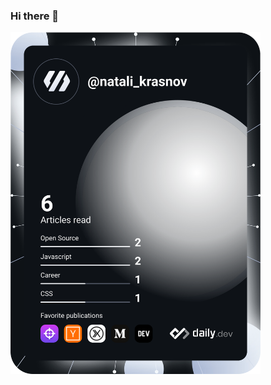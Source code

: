 ### Hi there 👋

<!--
**natalikrasnov/natalikrasnov** is a ✨ _special_ ✨ repository because its `README.md` (this file) appears on your GitHub profile.

Here are some ideas to get you started:

- 🔭 I’m currently working on ...
- 🌱 I’m currently learning ...
- 👯 I’m looking to collaborate on ...
- 🤔 I’m looking for help with ...
- 💬 Ask me about ...
- 📫 How to reach me: ...
- 😄 Pronouns: ...
- ⚡ Fun fact: ...
-->

<a href="https://app.daily.dev/natali_krasnov"><img src="https://github.com/natalikrasnov/natalikrasnov/blob/main/devcard.svg" width="400" alt="Natali Krasnov's Dev Card"/></a>


